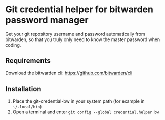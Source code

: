 # Git credential helper for bitwarden password manager

Get your git repository username and password automatically from bitwarden, so that you truly only need to know the master password when coding.

## Requirements

Download the bitwarden cli: https://github.com/bitwarden/cli

## Installation

1) Place the git-credential-bw in your system path (for example in `~/.local/bin`)
2) Open a terminal and enter `git config --global credential.helper bw`

